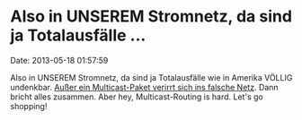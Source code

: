 Also in UNSEREM Stromnetz, da sind ja Totalausfälle \...
========================================================

Date: 2013-05-18 01:57:59

Also in UNSEREM Stromnetz, da sind ja Totalausfälle wie in Amerika
VÖLLIG undenkbar. [Außer ein Multicast-Paket verirrt sich ins falsche
Netz](http://www.heise.de/-1865269). Dann bricht alles zusammen. Aber
hey, Multicast-Routing is hard. Let\'s go shopping!

